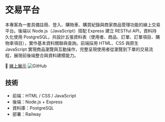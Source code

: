 # 交易平台

本專案為一套具備註冊、登入、購物車、購買紀錄與商家商品管理功能的線上交易平台。後端以 Node.js（JavaScript）搭配 Express 建立 RESTful API，資料持久化使用 PostgreSQL，共設計五張資料表（使用者、商品、訂單、訂單項目、購物車項目），實作基本資料關聯與查詢。前端採用 HTML、CSS 與原生 JavaScript 實現商品瀏覽與互動操作，完整呈現使用者從瀏覽到下單的交易流程，展現前後端整合與資料建模能力。

🔗 [線上展示](https://html-css-js-production.up.railway.app/)
![GitHub](https://github.com/AlisonSmith1/HTML-CSS-JS.git)

## 技術

- 前端：HTML / CSS / JavaScript
- 後端：Node.js + Express
- 資料庫：PostgreSQL
- 部署：Railway
